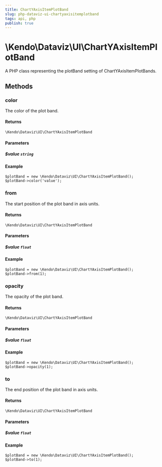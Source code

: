 ```yaml
---
title: ChartYAxisItemPlotBand
slug: php-dataviz-ui-chartyaxisitemplotband
tags: api, php
publish: true
---
```


# \Kendo\Dataviz\UI\ChartYAxisItemPlotBand

A PHP class representing the plotBand setting of ChartYAxisItemPlotBands.


## Methods

### color
The color of the plot band.

#### Returns
`\Kendo\Dataviz\UI\ChartYAxisItemPlotBand`

#### Parameters

##### $value `string`



#### Example 
    $plotBand = new \Kendo\Dataviz\UI\ChartYAxisItemPlotBand();
    $plotBand->color('value');

### from
The start position of the plot band in axis units.

#### Returns
`\Kendo\Dataviz\UI\ChartYAxisItemPlotBand`

#### Parameters

##### $value `float`



#### Example 
    $plotBand = new \Kendo\Dataviz\UI\ChartYAxisItemPlotBand();
    $plotBand->from(1);

### opacity
The opacity of the plot band.

#### Returns
`\Kendo\Dataviz\UI\ChartYAxisItemPlotBand`

#### Parameters

##### $value `float`



#### Example 
    $plotBand = new \Kendo\Dataviz\UI\ChartYAxisItemPlotBand();
    $plotBand->opacity(1);

### to
The end position of the plot band in axis units.

#### Returns
`\Kendo\Dataviz\UI\ChartYAxisItemPlotBand`

#### Parameters

##### $value `float`



#### Example 
    $plotBand = new \Kendo\Dataviz\UI\ChartYAxisItemPlotBand();
    $plotBand->to(1);

